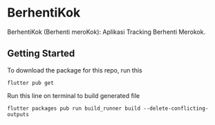 # BerhentiKok

BerhentiKok (Berhenti meroKok): Aplikasi Tracking Berhenti Merokok.

## Getting Started

To download the package for this repo, run this

`flutter pub get`

Run this line on terminal to build generated file

`flutter packages pub run build_runner build --delete-conflicting-outputs`
